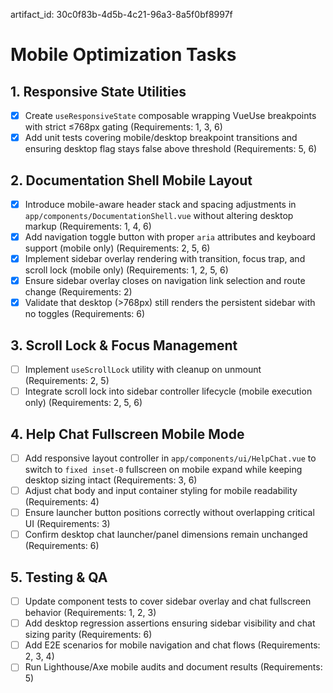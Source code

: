 artifact_id: 30c0f83b-4d5b-4c21-96a3-8a5f0bf8997f

# Mobile Optimization Tasks

## 1. Responsive State Utilities

-   [x] Create `useResponsiveState` composable wrapping VueUse breakpoints with strict ≤768px gating (Requirements: 1, 3, 6)
-   [x] Add unit tests covering mobile/desktop breakpoint transitions and ensuring desktop flag stays false above threshold (Requirements: 5, 6)

## 2. Documentation Shell Mobile Layout

-   [x] Introduce mobile-aware header stack and spacing adjustments in `app/components/DocumentationShell.vue` without altering desktop markup (Requirements: 1, 4, 6)
-   [x] Add navigation toggle button with proper `aria` attributes and keyboard support (mobile only) (Requirements: 2, 5, 6)
-   [x] Implement sidebar overlay rendering with transition, focus trap, and scroll lock (mobile only) (Requirements: 1, 2, 5, 6)
-   [x] Ensure sidebar overlay closes on navigation link selection and route change (Requirements: 2)
-   [x] Validate that desktop (>768px) still renders the persistent sidebar with no toggles (Requirements: 6)

## 3. Scroll Lock & Focus Management

-   [ ] Implement `useScrollLock` utility with cleanup on unmount (Requirements: 2, 5)
-   [ ] Integrate scroll lock into sidebar controller lifecycle (mobile execution only) (Requirements: 2, 5, 6)

## 4. Help Chat Fullscreen Mobile Mode

-   [ ] Add responsive layout controller in `app/components/ui/HelpChat.vue` to switch to `fixed inset-0` fullscreen on mobile expand while keeping desktop sizing intact (Requirements: 3, 6)
-   [ ] Adjust chat body and input container styling for mobile readability (Requirements: 4)
-   [ ] Ensure launcher button positions correctly without overlapping critical UI (Requirements: 3)
-   [ ] Confirm desktop chat launcher/panel dimensions remain unchanged (Requirements: 6)

## 5. Testing & QA

-   [ ] Update component tests to cover sidebar overlay and chat fullscreen behavior (Requirements: 1, 2, 3)
-   [ ] Add desktop regression assertions ensuring sidebar visibility and chat sizing parity (Requirements: 6)
-   [ ] Add E2E scenarios for mobile navigation and chat flows (Requirements: 2, 3, 4)
-   [ ] Run Lighthouse/Axe mobile audits and document results (Requirements: 5)
